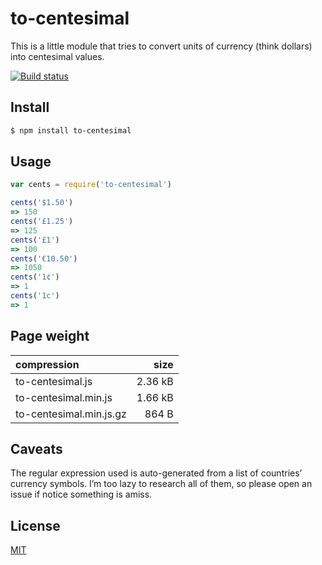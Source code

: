 # to-centesimal

This is a little module that tries to convert units of currency (think dollars) into centesimal values.

[![Build status](https://travis-ci.org/michaelrhodes/to-centesimal.svg?branch=master)](https://travis-ci.org/michaelrhodes/to-centesimal)

## Install

```sh
$ npm install to-centesimal
```

## Usage

```js
var cents = require('to-centesimal')

cents('$1.50')
=> 150
cents('£1.25')
=> 125
cents('£1')
=> 100
cents('€10.50')
=> 1050
cents('1¢')
=> 1
cents('1c')
=> 1
```

## Page weight

| compression             |    size |
| :---------------------- | ------: |
| to-centesimal.js        | 2.36 kB |
| to-centesimal.min.js    | 1.66 kB |
| to-centesimal.min.js.gz |   864 B |


## Caveats

The regular expression used is auto-generated from a list of countries’ currency symbols. I’m too lazy to research all of them, so please open an issue if notice something is amiss.

## License

[MIT](http://opensource.org/licenses/MIT)
